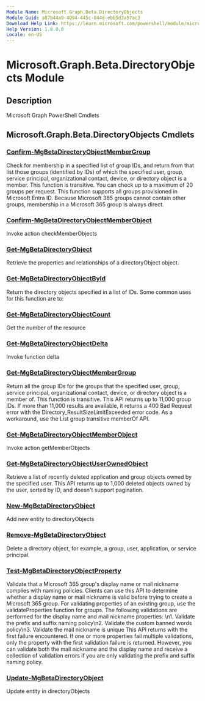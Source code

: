 ```yaml
---
Module Name: Microsoft.Graph.Beta.DirectoryObjects
Module Guid: a87b44a9-4094-445c-844d-ebb5d3a57ac3
Download Help Link: https://learn.microsoft.com/powershell/module/microsoft.graph.beta.directoryobjects
Help Version: 1.0.0.0
Locale: en-US
---
```


# Microsoft.Graph.Beta.DirectoryObjects Module
## Description
Microsoft Graph PowerShell Cmdlets

## Microsoft.Graph.Beta.DirectoryObjects Cmdlets
### [Confirm-MgBetaDirectoryObjectMemberGroup](Confirm-MgBetaDirectoryObjectMemberGroup.md)
Check for membership in a specified list of group IDs, and return from that list those groups (identified by IDs) of which the specified user, group, service principal, organizational contact, device, or directory object is a member.
This function is transitive.
You can check up to a maximum of 20 groups per request.
This function supports all groups provisioned in Microsoft Entra ID.
Because Microsoft 365 groups cannot contain other groups, membership in a Microsoft 365 group is always direct.

### [Confirm-MgBetaDirectoryObjectMemberObject](Confirm-MgBetaDirectoryObjectMemberObject.md)
Invoke action checkMemberObjects

### [Get-MgBetaDirectoryObject](Get-MgBetaDirectoryObject.md)
Retrieve the properties and relationships of a directoryObject object.

### [Get-MgBetaDirectoryObjectById](Get-MgBetaDirectoryObjectById.md)
Return the directory objects specified in a list of IDs.
Some common uses for this function are to:

### [Get-MgBetaDirectoryObjectCount](Get-MgBetaDirectoryObjectCount.md)
Get the number of the resource

### [Get-MgBetaDirectoryObjectDelta](Get-MgBetaDirectoryObjectDelta.md)
Invoke function delta

### [Get-MgBetaDirectoryObjectMemberGroup](Get-MgBetaDirectoryObjectMemberGroup.md)
Return all the group IDs for the groups that the specified user, group, service principal, organizational contact, device, or directory object is a member of.
This function is transitive.
This API returns up to 11,000 group IDs.
If more than 11,000 results are available, it returns a 400 Bad Request error with the Directory_ResultSizeLimitExceeded error code.
As a workaround, use the List group transitive memberOf API.

### [Get-MgBetaDirectoryObjectMemberObject](Get-MgBetaDirectoryObjectMemberObject.md)
Invoke action getMemberObjects

### [Get-MgBetaDirectoryObjectUserOwnedObject](Get-MgBetaDirectoryObjectUserOwnedObject.md)
Retrieve a list of recently deleted application and group objects owned by the specified user.
This API returns up to 1,000 deleted objects owned by the user, sorted by ID, and doesn't support pagination.

### [New-MgBetaDirectoryObject](New-MgBetaDirectoryObject.md)
Add new entity to directoryObjects

### [Remove-MgBetaDirectoryObject](Remove-MgBetaDirectoryObject.md)
Delete a directory object, for example, a group, user, application, or service principal.

### [Test-MgBetaDirectoryObjectProperty](Test-MgBetaDirectoryObjectProperty.md)
Validate that a Microsoft 365 group's display name or mail nickname complies with naming policies.
Clients can use this API to determine whether a display name or mail nickname is valid before trying to create a Microsoft 365 group.
For validating properties of an existing group, use the validateProperties function for groups.
The following validations are performed for the display name and mail nickname properties: \n1.
Validate the prefix and suffix naming policy\n2.
Validate the custom banned words policy\n3.
Validate the mail nickname is unique This API returns with the first failure encountered.
If one or more properties fail multiple validations, only the property with the first validation failure is returned.
However, you can validate both the mail nickname and the display name and receive a collection of validation errors if you are only validating the prefix and suffix naming policy.

### [Update-MgBetaDirectoryObject](Update-MgBetaDirectoryObject.md)
Update entity in directoryObjects

